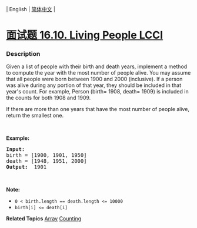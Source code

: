 | English | [简体中文](README.md) |

# [面试题 16.10. Living People LCCI](https://leetcode.cn/problems/living-people-lcci)
 ### Description
<p>Given a list of people with their birth and death years, implement a method to compute the year with the most number of people alive. You may assume that all people were born between 1900 and 2000 (inclusive). If a person was alive during any portion of that year, they should be included in that year&#39;s count. For example, Person (birth= 1908, death= 1909) is included in the counts for both 1908 and 1909.</p>

<p>If there are more than one years&nbsp;that have the most number of people alive, return the smallest one.</p>

<p>&nbsp;</p>

<p><strong>Example: </strong></p>

<pre>
<strong>Input: </strong>
birth = [1900, 1901, 1950]
death = [1948, 1951, 2000]
<strong>Output: </strong> 1901
</pre>

<p>&nbsp;</p>

<p><strong>Note: </strong></p>

<ul>
	<li><code>0 &lt; birth.length == death.length &lt;= 10000</code></li>
	<li><code>birth[i] &lt;= death[i]</code></li>
</ul>

**Related Topics**  [Array](https://leetcode.cn/tag/array) [Counting](https://leetcode.cn/tag/counting) 